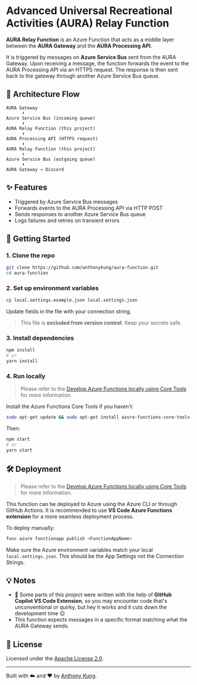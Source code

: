 # Advanced Universal Recreational Activities (AURA) Relay Function

**AURA Relay Function** is an Azure Function that acts as a middle layer between the **AURA Gateway** and the **AURA Processing API**.

It is triggered by messages on **Azure Service Bus** sent from the AURA Gateway. Upon receiving a message, the function forwards the event to the AURA Processing API via an HTTPS request. The response is then sent back to the gateway through another Azure Service Bus queue.

## 🧭 Architecture Flow

```
AURA Gateway
      ⬇
Azure Service Bus (incoming queue)
      ⬇
AURA Relay Function (this project)
      ⬇
AURA Processing API (HTTPS request)
      ⬇
AURA Relay Function (this project)
      ⬇
Azure Service Bus (outgoing queue)
      ⬇
AURA Gateway → Discord
```

## ✨ Features

- Triggered by Azure Service Bus messages
- Forwards events to the AURA Processing API via HTTP POST
- Sends responses to another Azure Service Bus queue
- Logs failures and retries on transient errors

## 🚀 Getting Started

### 1. Clone the repo

```bash
git clone https://github.com/anthonykung/aura-function.git
cd aura-function
```

### 2. Set up environment variables

```bash
cp local.settings.example.json local.settings.json
```

Update fields in the file with your connection string.

> This file is **excluded from version control**. Keep your secrets safe.

### 3. Install dependencies

```bash
npm install
# or
yarn install
```

### 4. Run locally

> Please refer to the [Develop Azure Functions locally using Core Tools](https://learn.microsoft.com/en-us/azure/azure-functions/functions-run-local?tabs=linux%2Cisolated-process%2Cnode-v4%2Cpython-v2%2Chttp-trigger%2Ccontainer-apps&pivots=programming-language-typescript) for more information.

Install the Azure Functions Core Tools if you haven’t:

```bash
sudo apt-get update && sudo apt-get install azure-functions-core-tools-4
```

Then:

```bash
npm start
# or
yarn start
```

## 🛠 Deployment

> Please refer to the [Develop Azure Functions locally using Core Tools](https://learn.microsoft.com/en-us/azure/azure-functions/functions-run-local?tabs=linux%2Cisolated-process%2Cnode-v4%2Cpython-v2%2Chttp-trigger%2Ccontainer-apps&pivots=programming-language-typescript) for more information.

This function can be deployed to Azure using the Azure CLI or through GitHub Actions. It is recommended to use **VS Code Azure Functions extension** for a more seamless deployment process.

To deploy manually:

```bash
func azure functionapp publish <FunctionAppName>
```

Make sure the Azure environment variables match your local `local.settings.json`. This should be the App Settings not the Connection Strings.

## 💡 Notes

- 🤖 Some parts of this project were written with the help of **GitHub Copilot VS Code Extension**, so you may encounter code that's unconventional or quirky, but hey it works and it cuts down the development time 😉
- This function expects messages in a specific format matching what the AURA Gateway sends.

## 📄 License

Licensed under the [Apache License 2.0](https://www.apache.org/licenses/LICENSE-2.0).

---

Built with ☁️ and ❤️ by [Anthony Kung](https://anth.dev).
